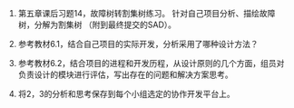 1. 第五章课后习题14，故障树转割集树练习。
   针对自己项目分析、描绘故障树，分解为割集树 （附到最终提交的SAD）。

2. 参考教材6.1，结合自己项目的实际开发，分析采用了哪种设计方法？

3. 参考教材6.2，结合项目的进程和开发历程，从设计原则的几个方面，组员对负责设计的模块进行评估，写出存在的问题和解决方案思考。

4. 将2，3的分析和思考保存到每个小组选定的协作开发平台上。
